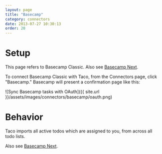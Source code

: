 ```yaml
---
layout: page
title: "Basecamp"
category: connectors
date: 2013-07-27 10:30:13
order: 20
---
```


# Setup

This page refers to Basecamp Classic. Also see [Basecamp Next](basecamp-next.html).

To connect Basecamp Classic with Taco, from the Connectors page, click
"Basecamp." Basecamp will present a confirmation page like this:

![Sync Basecamp tasks with OAuth]({{ site.url }}/assets/images/connectors/basecamp/oauth.png)


# Behavior

Taco imports all active todos which are assigned to you, from across all
todo lists.

Also see [Basecamp Next](basecamp-next.html).
